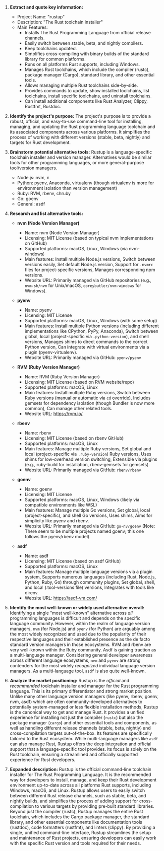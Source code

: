 1.  **Extract and quote key information:**
    *   Project Name: "rustup"
    *   Description: "The Rust toolchain installer"
    *   Main Features:
        *   Installs The Rust Programming Language from official release channels.
        *   Easily switch between stable, beta, and nightly compilers.
        *   Keep toolchains updated.
        *   Simplifies cross-compiling with binary builds of the standard library for common platforms.
        *   Runs on all platforms Rust supports, including Windows.
        *   Manages Rust toolchains, which include the compiler (rustc), package manager (Cargo), standard library, and other essential tools.
        *   Allows managing multiple Rust toolchains side-by-side.
        *   Provides commands to update, show installed toolchains, list toolchains, install specific toolchains, and uninstall toolchains.
        *   Can install additional components like Rust Analyzer, Clippy, Rustfmt, Rustdoc.

2.  **Identify the project's purpose:**
    The project's purpose is to provide a robust, official, and easy-to-use command-line tool for installing, managing, and updating the Rust programming language toolchain and its associated components across various platforms. It simplifies the process of working with different versions (stable, beta, nightly) and targets for Rust development.

3.  **Brainstorm potential alternative tools:**
    Rustup is a language-specific toolchain installer and version manager. Alternatives would be similar tools for other programming languages, or more general-purpose tool/version managers.
    *   Node.js: nvm, n
    *   Python: pyenv, Anaconda, virtualenv (though virtualenv is more for environment isolation than version management)
    *   Ruby: RVM, rbenv, chruby
    *   Go: goenv
    *   General: asdf

4.  **Research and list alternative tools:**

    *   **nvm (Node Version Manager)**
        *   Name: nvm (Node Version Manager)
        *   Licensing: MIT License (based on typical nvm implementations on GitHub)
        *   Supported platforms: macOS, Linux, Windows (via nvm-windows)
        *   Main features: Install multiple Node.js versions, Switch between versions easily, Set default Node.js version, Support for `.nvmrc` files for project-specific versions, Manages corresponding npm versions.
        *   Website URL: Primarily managed via GitHub repositories (e.g., `nvm-sh/nvm` for Unix/macOS, `coreybutler/nvm-windows` for Windows).

    *   **pyenv**
        *   Name: pyenv
        *   Licensing: MIT License
        *   Supported platforms: macOS, Linux, Windows (with some setup)
        *   Main features: Install multiple Python versions (including different implementations like CPython, PyPy, Anaconda), Switch between global, local (project-specific via `.python-version`), and shell versions, Manages shims to direct commands to the correct Python version, Can integrate with virtual environments via a plugin (pyenv-virtualenv).
        *   Website URL: Primarily managed via GitHub: `pyenv/pyenv`

    *   **RVM (Ruby Version Manager)**
        *   Name: RVM (Ruby Version Manager)
        *   Licensing: MIT License (based on RVM website/repo)
        *   Supported platforms: macOS, Linux
        *   Main features: Install multiple Ruby versions, Switch between Ruby versions (manual or automatic via `cd` override), Includes gemsets for dependency isolation (though Bundler is now more common), Can manage other related tools.
        *   Website URL: https://rvm.io/

    *   **rbenv**
        *   Name: rbenv
        *   Licensing: MIT License (based on rbenv GitHub)
        *   Supported platforms: macOS, Linux
        *   Main features: Manage multiple Ruby versions, Set global and local (project-specific via `.ruby-version`) Ruby versions, Uses shims for low-overhead version switching, Extensible via plugins (e.g., ruby-build for installation, rbenv-gemsets for gemsets).
        *   Website URL: Primarily managed via GitHub: `rbenv/rbenv`

    *   **goenv**
        *   Name: goenv
        *   Licensing: MIT License
        *   Supported platforms: macOS, Linux, Windows (likely via compatible environments like WSL)
        *   Main features: Manage multiple Go versions, Set global, local (project-specific), and shell Go versions, Uses shims, Aims for simplicity like pyenv and rbenv.
        *   Website URL: Primarily managed via GitHub: `go-nv/goenv` (Note: There seem to be multiple projects named goenv; this one follows the pyenv/rbenv model).

    *   **asdf**
        *   Name: asdf
        *   Licensing: MIT License (based on asdf GitHub)
        *   Supported platforms: macOS, Linux
        *   Main features: Manage multiple language versions via a plugin system, Supports numerous languages (including Rust, Node.js, Python, Ruby, Go) through community plugins, Set global, shell, and local (.tool-versions file) versions, Integrates with tools like direnv.
        *   Website URL: https://asdf-vm.com/

5.  **Identify the most well-known or widely used alternative overall:**
    Identifying a single "most well-known" alternative across *all* programming languages is difficult and depends on the specific language community. However, within the realm of language version managers, `nvm` (for Node.js) and `pyenv` (for Python) are arguably among the most widely recognized and used due to the popularity of their respective languages and their established presence as the de facto standard version managers in those ecosystems. RVM and rbenv are very well-known within the Ruby community. Asdf is gaining traction as a multi-language manager. Considering general developer awareness across different language ecosystems, `nvm` and `pyenv` are strong contenders for the most widely *recognized* individual language version managers. As a multi-language tool, `asdf` is also quite well-known.

6.  **Analyze the market positioning:**
    Rustup is the *official* and *recommended* toolchain installer and manager for the Rust programming language. This is its primary differentiator and strong market position. Unlike many other language version managers (like pyenv, rbenv, goenv, nvm, asdf) which are often community-developed alternatives to potentially system-managed or less flexible installation methods, Rustup is the canonical way to get and manage Rust. It provides a unified experience for installing not just the compiler (`rustc`) but also the package manager (`cargo`) and other essential tools and components, as well as handling different release channels (stable, beta, nightly) and cross-compilation targets out-of-the-box. Its features are specifically tailored to the Rust ecosystem. While multi-language managers like `asdf` can also manage Rust, Rustup offers the deep integration and official support that a language-specific tool provides. Its focus is solely on the Rust toolchain, ensuring a streamlined and officially supported experience for Rust developers.

7.  **Expanded description:**
    Rustup is the official command-line toolchain installer for The Rust Programming Language. It is the recommended way for developers to install, manage, and keep their Rust development environment up-to-date across all platforms Rust supports, including Windows, macOS, and Linux. Rustup allows users to easily switch between different Rust release channels, such as stable, beta, and nightly builds, and simplifies the process of adding support for cross-compilation to various targets by providing pre-built standard libraries. Beyond just the compiler (rustc), Rustup manages the entire Rust toolchain, which includes the Cargo package manager, the standard library, and other essential components like documentation tools (rustdoc), code formatters (rustfmt), and linters (clippy). By providing a single, unified command-line interface, Rustup streamlines the setup and maintenance of Rust projects, ensuring developers can easily work with the specific Rust version and tools required for their needs.